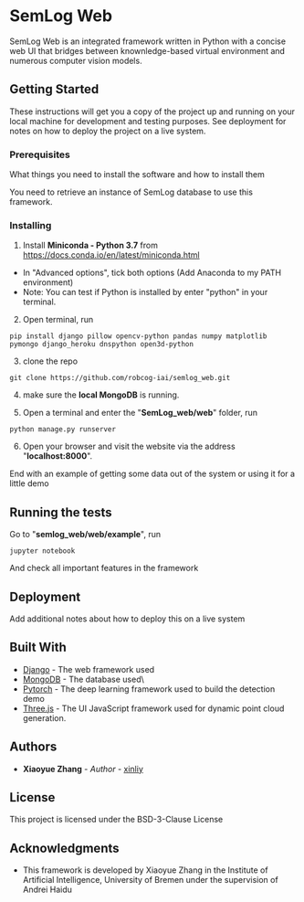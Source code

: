 # SemLog Web

SemLog Web is an integrated framework written in Python with a concise web UI that bridges between knownledge-based virtual environment and numerous computer vision models.

## Getting Started

These instructions will get you a copy of the project up and running on your local machine for development and testing purposes. See deployment for notes on how to deploy the project on a live system.

### Prerequisites

What things you need to install the software and how to install them

You need to retrieve an instance of SemLog database to use this framework.

### Installing

1. Install **Miniconda - Python 3.7** from https://docs.conda.io/en/latest/miniconda.html
- In "Advanced options", tick both options (Add Anaconda to my PATH environment)
- Note: You can test if Python is installed by enter "python" in your terminal.

2. Open terminal, run
```        
pip install django pillow opencv-python pandas numpy matplotlib pymongo django_heroku dnspython open3d-python
```

3. clone the repo 
```
git clone https://github.com/robcog-iai/semlog_web.git
```

4. make sure the **local MongoDB** is running.

5. Open a terminal and enter the "**SemLog_web/web**" folder, run
```
python manage.py runserver
```

6. Open your browser and visit the website via the address "**localhost:8000**".


End with an example of getting some data out of the system or using it for a little demo

## Running the tests

Go to "**semlog_web/web/example**", run
```
jupyter notebook
```
And check all important features in the framework


## Deployment

Add additional notes about how to deploy this on a live system

## Built With
* [Django](https://www.djangoproject.com/) - The web framework used
* [MongoDB](https://www.mongodb.com/) - The database used\
* [Pytorch](https://pytorch.org/) - The deep learning framework used to build the detection demo
* [Three.js](https://threejs.org/) - The UI JavaScript framework used for dynamic point cloud generation. 


## Authors

* **Xiaoyue Zhang** - *Author* - [xinliy](https://github.com/xinliy)


## License

This project is licensed under the BSD-3-Clause License

## Acknowledgments

* This framework is developed by Xiaoyue Zhang in the Institute of Artificial Intelligence, University of Bremen under the supervision of Andrei Haidu

